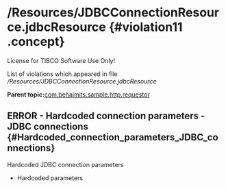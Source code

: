 # /Resources/JDBCConnectionResource.jdbcResource {#violation11 .concept}

License for TIBCO Software Use Only!

List of violations which appeared in file */Resources/JDBCConnectionResource.jdbcResource*

**Parent topic:**[com.behaimits.sample.http.requestor](../../../qa/projects/com.behaimits.sample.http.requestor.md)

## ERROR - Hardcoded connection parameters - JDBC connections {#Hardcoded_connection_parameters_JDBC_connections}

Hardcoded JDBC connection parameters

-   Hardcoded parameters

